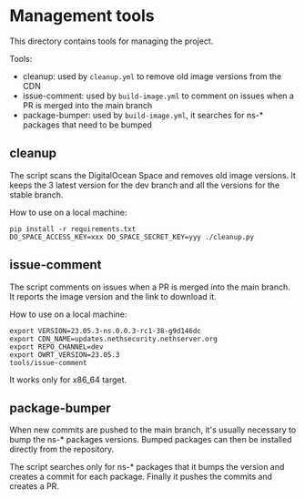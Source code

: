 # Management tools

This directory contains tools for managing the project.

Tools:

- cleanup: used by `cleanup.yml` to remove old image versions from the CDN
- issue-comment: used by `build-image.yml` to comment on issues when a PR is merged into the main branch
- package-bumper: used by `build-image.yml`, it searches for ns-* packages that need to be bumped

## cleanup

The script scans the DigitalOcean Space and removes old image versions.
It keeps the 3 latest version for the dev branch and all the versions for the stable branch.

How to use on a local machine:
```
pip install -r requirements.txt
DO_SPACE_ACCESS_KEY=xxx DO_SPACE_SECRET_KEY=yyy ./cleanup.py
```

## issue-comment

The script comments on issues when a PR is merged into the main branch.
It reports the image version and the link to download it.

How to use on a local machine:
```
export VERSION=23.05.3-ns.0.0.3-rc1-38-g9d146dc
export CDN_NAME=updates.nethsecurity.nethserver.org
export REPO_CHANNEL=dev
export OWRT_VERSION=23.05.3
tools/issue-comment
```

It works only for x86_64 target.


## package-bumper

When new commits are pushed to the main branch, it's usually necessary to bump the ns-* packages versions.
Bumped packages can then be installed directly from the repository.

The script searches only for ns-* packages that it bumps the version and creates a commit for each package.
Finally it pushes the commits and creates a PR.
